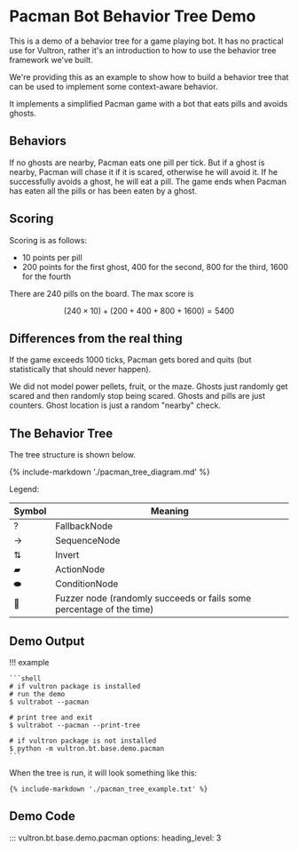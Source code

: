 # Pacman Bot Behavior Tree Demo

This is a demo of a behavior tree for a game playing bot.
It has no practical use for Vultron, rather it's an introduction to how to use the behavior tree
framework we've built.

We're providing this as an example to show how to build a behavior tree that can be used
to implement some context-aware behavior.

It implements a simplified Pacman game with a bot that eats pills and avoids ghosts.

## Behaviors

If no ghosts are nearby, Pacman eats one pill per tick.
But if a ghost is nearby, Pacman will chase it if it is scared, otherwise he will avoid it.
If he successfully avoids a ghost, he will eat a pill.
The game ends when Pacman has eaten all the pills or has been eaten by a ghost.

## Scoring

Scoring is as follows:

- 10 points per pill
- 200 points for the first ghost, 400 for the second, 800 for the third, 1600 for the fourth

There are 240 pills on the board. The max score is

$$(240 \times 10) + (200 + 400 + 800 + 1600) = 5400$$

## Differences from the real thing

If the game exceeds 1000 ticks, Pacman gets bored and quits (but statistically that should never happen).

We did not model power pellets, fruit, or the maze. Ghosts just randomly get scared and then randomly
stop being scared. Ghosts and pills are just counters. Ghost location is just a random "nearby" check.

## The Behavior Tree

The tree structure is shown below.

{% include-markdown './pacman_tree_diagram.md' %}

Legend:

| Symbol   | Meaning |
|----------| ------- |
| ?        | FallbackNode |
| &rarr;   | SequenceNode |
| &#8645;  | Invert |
| &#9648;  | ActionNode |
| &#11052;  | ConditionNode |
| &#127922; | Fuzzer node (randomly succeeds or fails some percentage of the time) |

## Demo Output

!!! example 
    
    ```shell
    # if vultron package is installed
    # run the demo
    $ vultrabot --pacman

    # print tree and exit
    $ vultrabot --pacman --print-tree

    # if vultron package is not installed
    $ python -m vultron.bt.base.demo.pacman
    ```

When the tree is run, it will look something like this:

```text
{% include-markdown './pacman_tree_example.txt' %}
```

## Demo Code

::: vultron.bt.base.demo.pacman
    options:
        heading_level: 3
